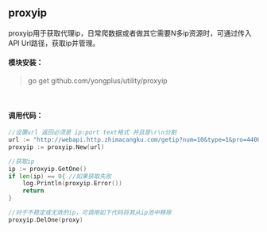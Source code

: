 ## proxyip

proxyip用于获取代理ip，日常爬数据或者做其它需要N多ip资源时，可通过传入API Url路径，获取ip并管理。

#### 模块安装：
> go get github.com/yongplus/utility/proxyip   

<br>

#### 调用代码：
```go
//设置url 返回必须是 ip:port text格式 并且是\r\n分割
url := "http://webapi.http.zhimacangku.com/getip?num=10&type=1&pro=440000&city=0&yys=0&port=1&time=1&ts=0&ys=0&cs=0&lb=1&sb=0&pb=4&mr=1&regions="
proxyip := proxyip.New(url)

//获取ip
ip := proxyip.GetOne()
if len(ip) == 0{ //如果获取失败
    log.Println(proxyip.Error())
    return
}

//对于不稳定或无效的ip，可调用如下代码将其从ip池中移除
proxyip.DelOne(proxy)

```